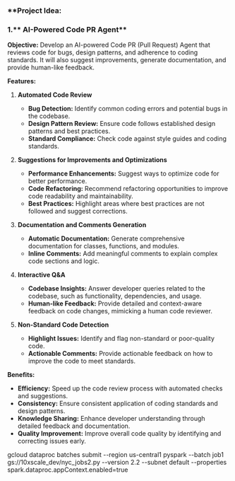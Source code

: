 ### **Project Idea: 
### 1.** AI-Powered Code PR Agent**

**Objective:**
Develop an AI-powered Code PR (Pull Request) Agent that reviews code for bugs, design patterns, and adherence to coding standards. It will also suggest improvements, generate documentation, and provide human-like feedback.

**Features:**

1. **Automated Code Review**
   - **Bug Detection:** Identify common coding errors and potential bugs in the codebase.
   - **Design Pattern Review:** Ensure code follows established design patterns and best practices.
   - **Standard Compliance:** Check code against style guides and coding standards.

2. **Suggestions for Improvements and Optimizations**
   - **Performance Enhancements:** Suggest ways to optimize code for better performance.
   - **Code Refactoring:** Recommend refactoring opportunities to improve code readability and maintainability.
   - **Best Practices:** Highlight areas where best practices are not followed and suggest corrections.

3. **Documentation and Comments Generation**
   - **Automatic Documentation:** Generate comprehensive documentation for classes, functions, and modules.
   - **Inline Comments:** Add meaningful comments to explain complex code sections and logic.

4. **Interactive Q&A**
   - **Codebase Insights:** Answer developer queries related to the codebase, such as functionality, dependencies, and usage.
   - **Human-like Feedback:** Provide detailed and context-aware feedback on code changes, mimicking a human code reviewer.

5. **Non-Standard Code Detection**
   - **Highlight Issues:** Identify and flag non-standard or poor-quality code.
   - **Actionable Comments:** Provide actionable feedback on how to improve the code to meet standards.

**Benefits:**
- **Efficiency:** Speed up the code review process with automated checks and suggestions.
- **Consistency:** Ensure consistent application of coding standards and design patterns.
- **Knowledge Sharing:** Enhance developer understanding through detailed feedback and documentation.
- **Quality Improvement:** Improve overall code quality by identifying and correcting issues early.




gcloud dataproc batches submit --region us-central1 pyspark --batch job1 gs://10xscale_dev/nyc_jobs2.py --version 2.2 --subnet default --properties spark.dataproc.appContext.enabled=true